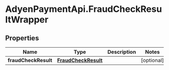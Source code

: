 # AdyenPaymentApi.FraudCheckResultWrapper

## Properties

Name | Type | Description | Notes
------------ | ------------- | ------------- | -------------
**fraudCheckResult** | [**FraudCheckResult**](FraudCheckResult.md) |  | [optional] 



